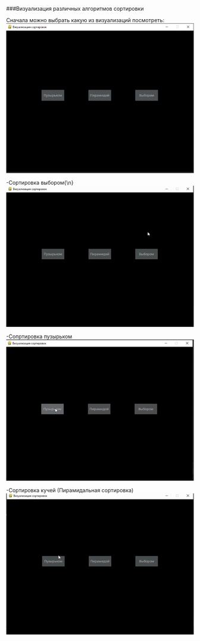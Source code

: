 ###Визуализация различных алгоритмов сортировки

Сначала можно выбрать какую из визуализаций посмотреть:
![Начальное окно](picture.png)

-Сортировка выбором{\n}
![Пример Визуализации](selection_sort.gif)

-Сопртировка пузырьком
![Пример Визуализации](bubble_sort.gif)

-Сортировка кучей (Пирамидальная сортировка)
![Пример Визуализации](piramid_sort.gif)
